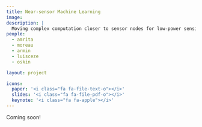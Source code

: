 ```yaml
---
title: Near-sensor Machine Learning
image: 
description: |
  Moving complex computation closer to sensor nodes for low-power sensing.
people:
  - amrita
  - moreau
  - armin
  - luisceze
  - oskin

layout: project

icons:
  paper: '<i class="fa fa-file-text-o"></i>'
  slides: '<i class="fa fa-file-pdf-o"></i>'
  keynote: '<i class="fa fa-apple"></i>'
---
```


Coming soon!